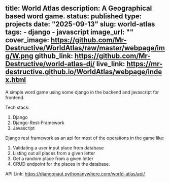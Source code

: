 title: World Atlas
description: A Geographical based word game.
status: published
type: projects
date: "2025-09-13"
slug: world-atlas
tags:
    - django
    - javascript
image_url: ""
cover_image: https://github.com/Mr-Destructive/WorldAtlas/raw/master/webpage/img/W.png
github_link: https://github.com/Mr-Destructive/world-atlas-dj/
live_link: https://mr-destructive.github.io/WorldAtlas/webpage/index.html
---

A simple word game using some django in the backend and javascript for frontend. 

Tech stack:
1. Django
2. Django-Rest-Framework
3. Javascript

Django rest framework as an api for most of the operations in the game like:

1. Validating a user input place from database
2. Listing out all places from a given letter
3. Get a random place from a given letter
4. CRUD endpoint for the places in the database.

API Link: https://djangonaut.pythonanywhere.com/world-atlas/api/
